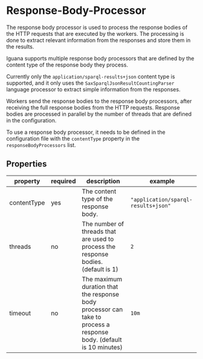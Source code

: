 # Response-Body-Processor

The response body processor is used
to process the response bodies of the HTTP requests that are executed by the workers.
The processing is done to extract relevant information from the responses and store them in the results.

Iguana supports multiple response body processors that are defined by the content type of the response body they process.

Currently only the `application/sparql-results+json` content type is supported, 
and it only uses the `SaxSparqlJsonResultCountingParser` language processor 
to extract simple information from the responses.

Workers send the response bodies to the response body processors, 
after receiving the full response bodies from the HTTP requests.
Response bodies are processed in parallel by the number of threads that are defined in the configuration.

To use a response body processor, it needs to be defined in the configuration file with the `contentType` property
in the `responseBodyProcessors` list.

## Properties
| property    | required | description                                                                                                        | example                             |
|-------------|----------|--------------------------------------------------------------------------------------------------------------------|-------------------------------------|
| contentType | yes      | The content type of the response body.                                                                             | `"application/sparql-results+json"` |
| threads     | no       | The number of threads that are used to process the response bodies. (default is 1)                                 | `2`                                 |
| timeout     | no       | The maximum duration that the response body processor can take to process a response body. (default is 10 minutes) | `10m`                               |